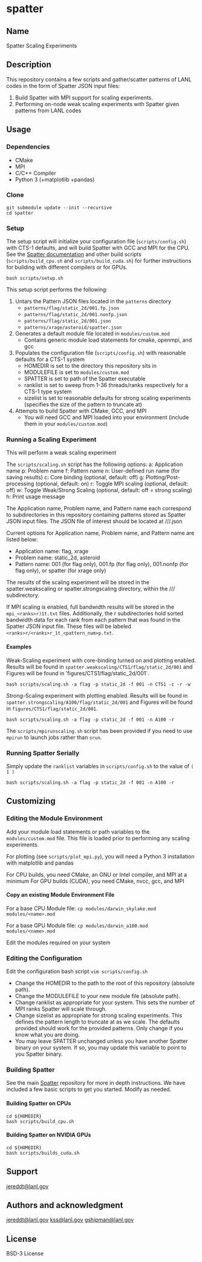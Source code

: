 # spatter

## Name
Spatter Scaling Experiments

## Description
This repository contains a few scripts and gather/scatter patterns of LANL codes in the form of Spatter JSON input files:

1. Build Spatter with MPI support for scaling experiments.
2. Performing on-node weak scaling experiments with Spatter given patterns from LANL codes

## Usage

### Dependencies
- CMake
- MPI
- C/C++ Compiler
- Python 3 (+matplotlib +pandas)

### Clone
```
git submodule update --init --recursive
cd spatter
```

### Setup
The setup script will initialize your configuration file (`scripts/config.sh`) with CTS-1 defaults, and will build Spatter with GCC and MPI for the CPU. See the [Spatter documentation](https://github.com/hpcgarage/spatter) and other build scripts (`scripts/build_cpu.sh` and `scripts/build_cuda.sh`) for further instructions for building with different compilers or for GPUs.

```
bash scripts/setup.sh
```

This setup script performs the following:

1. Untars the Pattern JSON files located in the `patterns` directory
    - `patterns/flag/static_2d/001.fp.json`
    - `patterns/flag/static_2d/001.nonfp.json`
    - `patterns/flag/static_2d/001.json` 
    - `patterns/xrage/asteroid/spatter.json`
2. Generates a default module file located in `modules/custom.mod`
    - Contains generic module load statements for cmake, openmpi, and gcc
3. Populates the configuration file (`scripts/config.sh`) with reasonable defaults for a CTS-1 system
   - HOMEDIR is set to the directory this repository sits in
   - MODULEFILE is set to `modules/custom.mod`
   - SPATTER is set to path of the Spatter executable
   - ranklist is set to sweep from 1-36 threads/ranks respectively for a CTS-1 type system
   - sizelist is set to reasonable defaults for strong scaling experiments (specifies the size of the pattern to truncate at)
4. Attempts to build Spatter with CMake, GCC, and MPI
   - You will need GCC and MPI loaded into your environment (include them in your `modules/custom.mod`)

### Running a Scaling Experiment
This will perform a weak scaling experiment 

The `scripts/scaling.sh` script has the following options:
	a: Application name
	p: Problem name
	f: Pattern name
	n: User-defined run name (for saving results)
	c: Core binding (optional, default: off)
        g: Plotting/Post-processing (optional, default: on)
	r: Toggle MPI scaling (optional, default: off)
	w: Toggle Weak/Strong Scaling (optional, default: off = strong scaling)
	h: Print usage message

The Application name, Problem name, and Pattern name each correspond to subdirectories in this repository containing patterns stored as Spatter JSON input files.
The JSON file of interest should be located at <Arch>/<Application>/<Problem>/<Pattern>.json

Current options for Application name, Problem name, and Pattern name are listed below:
- Application name: flag, xrage
- Problem name: static_2d, asteroid
- Pattern name: 001 (for flag only), 001.fp (for flag only), 001.nonfp (for flag only), or spatter (for xrage only)

The results of the scaling experiment will be stored in the spatter.weakscaling or spatter.strongscaling directory, within the <Arch>/<Application>/<Problem>/<Pattern> subdirectory.

If MPI scaling is enabled, full bandwidth results will be stored in the `mpi_<ranks>r)1t.txt` files. Additionally, the <rank>r subdirectories hold sorted bandwidth data for each rank from each pattern that was found in the Spatter JSON input file. These files will be labeled `<ranks>r/<ranks>r_1t_<pattern_num>p.txt`.


#### Examples

Weak-Scaling experiment with core-binding turned on and plotting enabled. Results will be found in `spatter.weakscaling/CTS1/flag/static_2d/001` and Figures will be found in 'figures/CTS1/flag/static_2d/001`.

```
bash scripts/scaling.sh -a flag -p static_2d -f 001 -n CTS1 -c -r -w

```

Strong-Scaling experiment with plotting enabled. Results will be found in `spatter.strongscaling/A100/flag/static_2d/001` and Figures will be found in `figures/CTS1/flag/static_2d/001`.
```
bash scripts/scaling.sh -a flag -p static_2d -f 001 -n A100 -r 
```

The `scripts/mpirunscaling.sh` script has been provided if you need to use `mpirun` to launch jobs rather than `srun`.

### Running Spatter Serially
Simply update the `ranklist` variables in `scripts/config.sh` to the value of `( 1 )`

```
bash scripts/scaling.sh -a flag -p static_2d -f 001 -n A100 -r
```


## Customizing

### Editing the Module Environment

Add your module load statements or path variables to the `modules/custom.mod` file. This file is loaded prior to performing any scaling experiments.

For plotting (see `scripts/plot_mpi.py`), you will need a Python 3 installation with matplotlib and pandas

For CPU builds, you need CMake, an GNU or Intel compiler, and MPI at a minimum
For GPU builds (CUDA), you need CMake, nvcc, gcc, and MPI

#### Copy an existing Module Environment File
For a base CPU Module file:
`cp modules/darwin_skylake.mod modules/<name>.mod`

For a base GPU Module file:
`cp modules/darwin_a100.mod modules/<name>.mod`

Edit the modules required on your system
### Editing the Configuration
Edit the configuration bash script
`vim scripts/config.sh`

- Change the HOMEDIR to the path to the root of this repository (absolute path).
- Change the MODULEFILE to your new module file (absolute path).
- Change ranklist as appropriate for your system. This sets the number of MPI ranks Spatter will scale through.
- Change sizelist as appropriate for strong scaling experiments. This defines the pattern length to truncate at as we scale. The defaults provided should work for the provided patterns. Only change if you know what you are doing.
- You may leave SPATTER unchanged unless you have another Spatter binary on your system. If so, you may update this variable to point to you Spatter binary.

### Building Spatter

See the main [Spatter](https://github.com/hpcgarage/spatter) repository for more in depth instructions. We have included a few basic scripts to get you started. Modify as needed.

#### Building Spatter on CPUs
```
cd ${HOMEDIR}
bash scripts/build_cpu.sh
```

#### Building Spatter on NVIDIA GPUs
```
cd ${HOMEDIR}
bash scripts/builds_cuda.sh
```


## Support
jereddt@lanl.gov

## Authors and acknowledgment
jereddt@lanl.gov
kss@lanl.gov
gshipman@lanl.gov

## License
BSD-3 License
